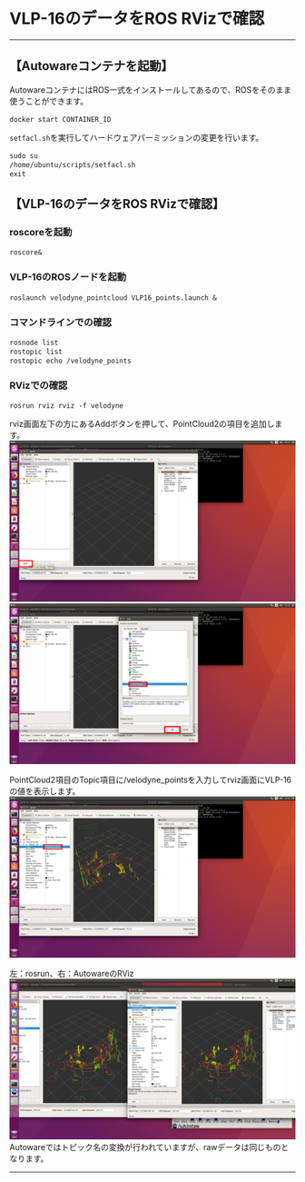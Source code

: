 # VLP-16のデータをROS RVizで確認
<hr>

## 【Autowareコンテナを起動】
AutowareコンテナにはROS一式をインストールしてあるので、ROSをそのまま使うことができます。<br>
```
docker start CONTAINER_ID
```
`setfacl.sh`を実行してハードウェアパーミッションの変更を行います。<br>
```
sudo su
/home/ubuntu/scripts/setfacl.sh
exit
```

## 【VLP-16のデータをROS RVizで確認】
### roscoreを起動
```
roscore&
```
### VLP-16のROSノードを起動
```
roslaunch velodyne_pointcloud VLP16_points.launch &
```

### コマンドラインでの確認
```
rosnode list
rostopic list
rostopic echo /velodyne_points
```

### RVizでの確認
```
rosrun rviz rviz -f velodyne
```
rviz画面左下の方にあるAddボタンを押して、PointCloud2の項目を追加します。<br>
![](./img/1_rviz_add.png)
![](./img/2_rviz_choose.png)

PointCloud2項目のTopic項目に/velodyne_pointsを入力してrviz画面にVLP-16の値を表示します。<br>
![](./img/3_rviz_topic.png)

左：rosrun、右：AutowareのRViz<br>
![](./img/rviz_and_autoware_vlp-16.png)
Autowareではトピック名の変換が行われていますが、rawデータは同じものとなります。<br>

<hr>
